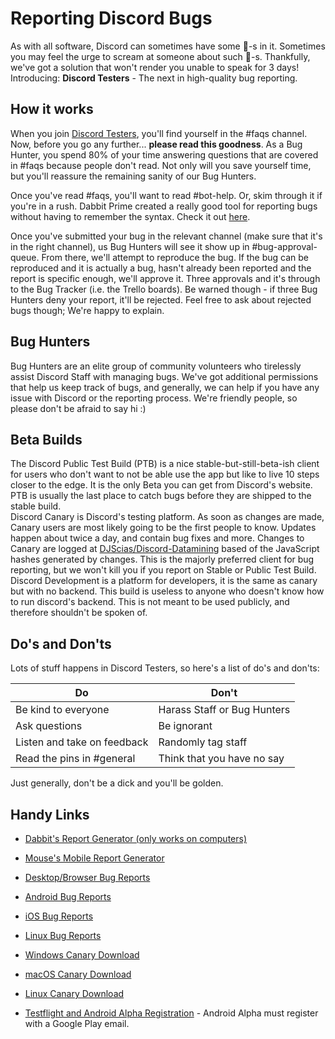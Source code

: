 # Reporting Discord Bugs
As with all software, Discord can sometimes have some :bug:-s in it. Sometimes you may feel the urge to scream at someone about such :bug:-s. Thankfully, we've got a solution that won't render you unable to speak for 3 days!  
Introducing: **Discord Testers** - The next in high-quality bug reporting.

## How it works
When you join [Discord Testers](https://discord.gg/discord-testers), you'll find yourself in the #faqs channel. Now, before you go any further... **please read this goodness**. As a Bug Hunter, you spend 80% of your time answering questions that are covered in #faqs because people don't read. Not only will you save yourself time, but you'll reassure the remaining sanity of our Bug Hunters.

Once you've read #faqs, you'll want to read #bot-help. Or, skim through it if you're in a rush. Dabbit Prime created a really good tool for reporting bugs without having to remember the syntax. Check it out [here](https://dabbit.typeform.com/to/mnlaDU).

Once you've submitted your bug in the relevant channel (make sure that it's in the right channel), us Bug Hunters will see it show up in #bug-approval-queue. From there, we'll attempt to reproduce the bug. If the bug can be reproduced and it is actually a bug, hasn't already been reported and the report is specific enough, we'll approve it. Three approvals and it's through to the Bug Tracker (i.e. the Trello boards). Be warned though - if three Bug Hunters deny your report, it'll be rejected. Feel free to ask about rejected bugs though; We're happy to explain.

## Bug Hunters
Bug Hunters are an elite group of community volunteers who tirelessly assist Discord Staff with managing bugs. We've got additional permissions that help us keep track of bugs, and generally, we can help if you have any issue with Discord or the reporting process. We're friendly people, so please don't be afraid to say hi :)

## Beta Builds
The Discord Public Test Build (PTB) is a nice stable-but-still-beta-ish client for users who don't want to not be able use the app but like to live 10 steps closer to the edge. It is the only Beta you can get from Discord's website. PTB is usually the last place to catch bugs before they are shipped to the stable build.  
Discord Canary is Discord's testing platform. As soon as changes are made, Canary users are most likely going to be the first people to know. Updates happen about twice a day, and contain bug fixes and more. Changes to Canary are logged at [DJScias/Discord-Datamining](https://github.com/DJScias/Discord-Datamining) based of the JavaScript hashes generated by changes. This is the majorly preferred client for bug reporting, but we won't kill you if you report on Stable or Public Test Build.  
Discord Development is a platform for developers, it is the same as canary but with no backend. This build is useless to anyone who doesn't know how to run discord's backend. This is not meant to be used publicly, and therefore shouldn't be spoken of.

## Do's and Don'ts
Lots of stuff happens in Discord Testers, so here's a list of do's and don'ts:

Do | Don't
---------- | ----------
Be kind to everyone | Harass Staff or Bug Hunters
Ask questions | Be ignorant
Listen and take on feedback | Randomly tag staff
Read the pins in #general | Think that you have no say

Just generally, don't be a dick and you'll be golden.

## Handy Links
- [Dabbit's Report Generator (only works on computers)](https://dabbit.typeform.com/to/mnlaDU)
- [Mouse's Mobile Report Generator](https://mouse91.github.io/bug-report)

- [Desktop/Browser Bug Reports](https://trello.com/b/AExxR9lU/canary-bugs)
- [Android Bug Reports](https://trello.com/b/Vqrkz3KO/android-beta-bugs)
- [iOS Bug Reports](https://trello.com/b/vLPlnX60/ios-testflight-bugs)
- [Linux Bug Reports](https://trello.com/b/UyU76Esh/linux-bugs)

- [Windows Canary Download](https://discordapp.com/api/download/canary?platform=win)
- [macOS Canary Download](https://discordapp.com/api/download/canary?platform=osx)
- [Linux Canary Download](https://discordapp.com/api/download/canary?platform=linux)
- [Testflight and Android Alpha Registration](https://dabbit.typeform.com/to/ycZl9m) - Android Alpha must register with a Google Play email.
